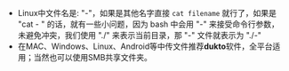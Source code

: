 - Linux中文件名是: "-"，如果是其他名字直接 `cat filename` 就行了，如果是 "cat - " 的话，就有一些小问题，因为 bash 中会用 "-" 来接受命令行参数，未避免冲突，我们使用 "./" 来表示当前目录，那 "-" 文件就表示为 "./-"
- 在MAC、Windows、Linux、Android等中传文件推荐**dukto**软件，全平台适用；当然也可以使用SMB共享文件夹。